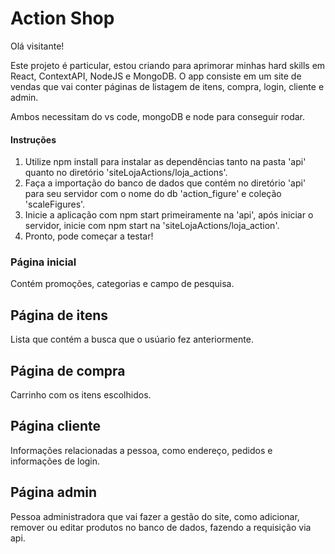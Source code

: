 # Action Shop

Olá visitante!

Este projeto é particular, estou criando para aprimorar minhas hard skills em React, ContextAPI, NodeJS e MongoDB. O app consiste em um site de vendas que vai conter páginas de listagem de itens, compra, login, cliente e admin.

Ambos necessitam do vs code, mongoDB e node para conseguir rodar.

#### Instruções

1. Utilize npm install para instalar as dependências tanto na pasta 'api' quanto no diretório 'siteLojaActions/loja_actions'.
2. Faça a importação do banco de dados que contém no diretório 'api' para seu servidor com o nome do db 'action_figure' e coleção 'scaleFigures'.
3. Inicie a aplicação com npm start primeiramente na 'api', após iniciar o servidor, inicie com npm start na 'siteLojaActions/loja_action'.
4. Pronto, pode começar a testar!

### Página inicial

Contém promoções, categorias e campo de pesquisa.

## Página de itens

Lista que contém a busca que o usúario fez anteriormente.

## Página de compra

Carrinho com os itens escolhidos.

## Página cliente

Informações relacionadas a pessoa, como endereço, pedidos e informações de login.

## Página admin

Pessoa administradora que vai fazer a gestão do site, como adicionar, remover ou editar produtos no banco de dados, fazendo a requisição via api.
